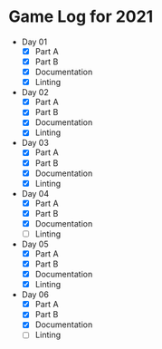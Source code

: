 
# Game Log for 2021

* Day 01
    * [x] Part A
    * [x] Part B
    * [x] Documentation
    * [x] Linting
* Day 02
    * [x] Part A
    * [x] Part B
    * [x] Documentation
    * [x] Linting
* Day 03
    * [x] Part A
    * [x] Part B
    * [x] Documentation
    * [x] Linting
* Day 04
    * [x] Part A
    * [x] Part B
    * [x] Documentation
    * [ ] Linting
* Day 05
    * [x] Part A
    * [x] Part B
    * [x] Documentation
    * [x] Linting
* Day 06
    * [x] Part A
    * [x] Part B
    * [x] Documentation
    * [ ] Linting
